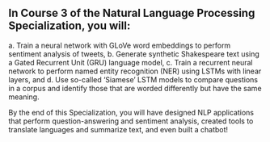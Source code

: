 ## In Course 3 of the Natural Language Processing Specialization, you will:

  a. Train a neural network with GLoVe word embeddings to perform sentiment analysis of tweets,
  b. Generate synthetic Shakespeare text using a Gated Recurrent Unit (GRU) language model,
  c. Train a recurrent neural network to perform named entity recognition (NER) using LSTMs with linear layers, and 
  d. Use so-called ‘Siamese’ LSTM models to compare questions in a corpus and identify those that are worded differently but have the same meaning.


By the end of this Specialization, you will have designed NLP applications that perform question-answering and sentiment analysis, created tools to translate languages and summarize text, and even built a chatbot!

